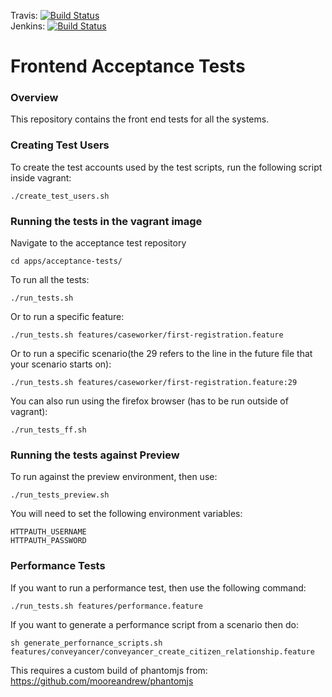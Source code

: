 Travis: [![Build Status](https://travis-ci.org/LandRegistry/acceptance-tests.svg)](https://travis-ci.org/LandRegistry/acceptance-tests)<br>
Jenkins: [![Build Status](http://ci.preview.landregistryconcept.co.uk/job/Test-Acceptance/badge/icon)](http://ci.preview.landregistryconcept.co.uk/job/Test-Acceptance/)

Frontend Acceptance Tests
===============

### Overview

This repository contains the front end tests for all the systems.

### Creating Test Users

To create the test accounts used by the test scripts, run the following script inside vagrant:
```
./create_test_users.sh
```

### Running the tests in the vagrant image

Navigate to the acceptance test repository

```
cd apps/acceptance-tests/
```

To run all the tests:

```
./run_tests.sh
```

Or to run a specific feature:

```
./run_tests.sh features/caseworker/first-registration.feature
```

Or to run a specific scenario(the 29 refers to the line in the future file that your scenario starts on):

```
./run_tests.sh features/caseworker/first-registration.feature:29
```

You can also run using the firefox browser (has to be run outside of vagrant):

```
./run_tests_ff.sh
```


### Running the tests against Preview

To run against the preview environment, then use:

```
./run_tests_preview.sh
```

You will need to set the following environment variables:

```
HTTPAUTH_USERNAME
HTTPAUTH_PASSWORD
```


### Performance Tests

If you want to run a performance test, then use the following command:

```
./run_tests.sh features/performance.feature
```

If you want to generate a performance script from a scenario then do:

```
sh generate_perfornance_scripts.sh features/conveyancer/conveyancer_create_citizen_relationship.feature
```

This requires a custom build of phantomjs from:
https://github.com/mooreandrew/phantomjs
